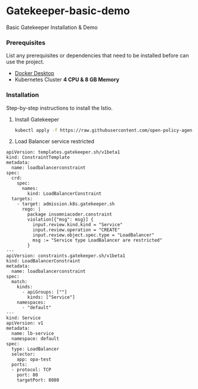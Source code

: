 # Gatekeeper-basic-demo
Basic Gatekeeper Installation & Demo

### Prerequisites

List any prerequisites or dependencies that need to be installed before can use the project.

- [Docker Desktop](https://www.docker.com/products/docker-desktop/)
- Kubernetes Cluster **4 CPU & 8 GB Memory**

### Installation

Step-by-step instructions to install the Istio.

1. Install Gatekeeper
   
   ```sh
   kubectl apply -f https://raw.githubusercontent.com/open-policy-agent/gatekeeper/v3.15.0/deploy/gatekeeper.yaml
   ```
2. Load Balancer service restricted
```
apiVersion: templates.gatekeeper.sh/v1beta1
kind: ConstraintTemplate
metadata:
  name: loadbalancerconstraint
spec:
  crd:
    spec:
      names:
        kind: LoadBalancerConstraint
  targets:
    - target: admission.k8s.gatekeeper.sh
      rego: |
        package insomniacoder.constraint
        violation[{"msg": msg}] {
          input.review.kind.kind = "Service"
          input.review.operation = "CREATE"
          input.review.object.spec.type = "LoadBalancer"
          msg := "Service type LoadBalancer are restricted"
        }
---
apiVersion: constraints.gatekeeper.sh/v1beta1
kind: LoadBalancerConstraint
metadata:
  name: loadbalancerconstraint
spec:
  match:
    kinds:
      - apiGroups: [""]
        kinds: ["Service"]
    namespaces:
      - "default"
---
kind: Service
apiVersion: v1
metadata:
  name: lb-service
  namespace: default
spec:
  type: LoadBalancer
  selector:
    app: opa-test
  ports:
  - protocol: TCP
    port: 80
    targetPort: 8080
```


